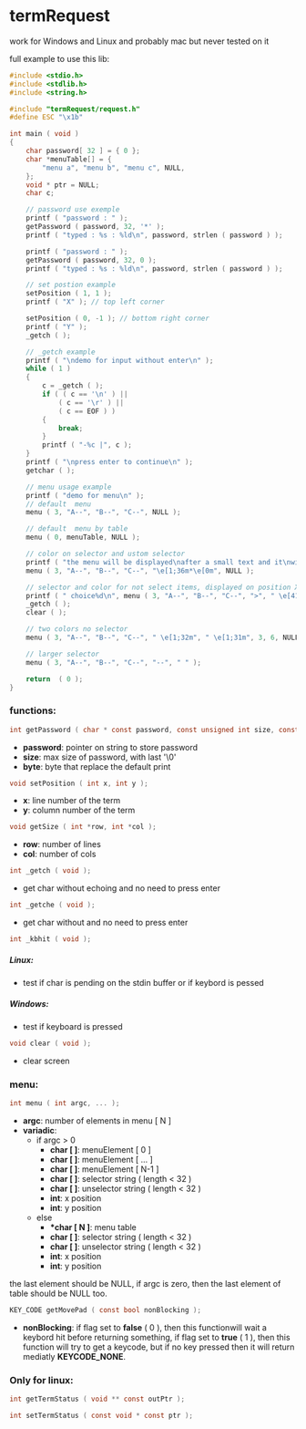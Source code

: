 # termRequest

work for Windows and Linux and probably mac but never tested on it

full example to use this lib:
```C
#include <stdio.h>
#include <stdlib.h>
#include <string.h>

#include "termRequest/request.h"
#define ESC "\x1b"

int main ( void )
{
	char password[ 32 ] = { 0 };
	char *menuTable[] = {
		"menu a", "menu b", "menu c", NULL,
	};
	void * ptr = NULL;
	char c;

	// password use exemple
	printf ( "password : " );
	getPassword ( password, 32, '*' );
	printf ( "typed : %s : %ld\n", password, strlen ( password ) );

	printf ( "password : " );
	getPassword ( password, 32, 0 );
	printf ( "typed : %s : %ld\n", password, strlen ( password ) );

	// set postion example
	setPosition ( 1, 1 );
	printf ( "X" ); // top left corner

	setPosition ( 0, -1 ); // bottom right corner
	printf ( "Y" );
	_getch ( );

	// _getch example
	printf ( "\ndemo for input without enter\n" );
	while ( 1 )
	{
		c = _getch ( );
		if ( ( c == '\n' ) ||
			( c == '\r' ) ||
			( c == EOF ) )
		{
			break;
		}
		printf ( "-%c |", c );
	}
	printf ( "\npress enter to continue\n" );
	getchar ( );

	// menu usage example
	printf ( "demo for menu\n" );
	// default  menu
	menu ( 3, "A--", "B--", "C--", NULL );

	// default  menu by table
	menu ( 0, menuTable, NULL );

	// color on selector and ustom selector
	printf ( "the menu will be displayed\nafter a small text and it\nwill stay displayed on this\nposition until it wasn't\nvalided\n" );
	menu ( 3, "A--", "B--", "C--", "\e[1;36m*\e[0m", NULL );

	// selector and color for not select items, displayed on position X/Y
	printf ( " choice%d\n", menu ( 3, "A--", "B--", "C--", ">", " \e[41m", 3, 6, NULL ) );
	_getch ( ); 
	clear ( );

	// two colors no selector
	menu ( 3, "A--", "B--", "C--", " \e[1;32m", " \e[1;31m", 3, 6, NULL );

	// larger selector
	menu ( 3, "A--", "B--", "C--", "--", " " );

	return  ( 0 );
}
```

### functions:
```C
int getPassword ( char * const password, const unsigned int size, const char byte );
```

 - **password**: pointer on string to store password
 - **size**: max size of password, with last '\0'
 - **byte**: byte that replace the default print

```C
void setPosition ( int x, int y );
```

 - **x**: line number of the term
 - **y**: column number of the term

```C
void getSize ( int *row, int *col );
```
 - **row**: number of lines
 - **col**: number of cols

```C
int _getch ( void );
```

 - get char without echoing and no need to press enter 

```C
int _getche ( void );
```

 - get char without and no need to press enter 

```C
int _kbhit ( void );
```

##### Linux:
 - test if char is pending on the stdin buffer or if keybord is pessed

##### Windows:
 - test if keyboard is pressed

```C
void clear ( void );
```

 - clear screen

### menu:
```C
int menu ( int argc, ... );
```
 
 - **argc**: number of elements in menu [ N ]
 - **variadic**: 
   - if argc > 0
     - **char [ ]**: menuElement [ 0 ]
     - **char [ ]**: menuElement [ ... ]
     - **char [ ]**: menuElement [ N-1 ]
     - **char [ ]**: selector string ( length < 32 )
     - **char [ ]**: unselector string ( length < 32 )
     - **int**: x position
     - **int**: y position
   - else
     - **\*char [ N ]**: menu table
     - **char [ ]**: selector string ( length < 32 )
     - **char [ ]**: unselector string ( length < 32 )
     - **int**: x position
     - **int**: y position

the last element should be NULL, if argc is zero, then the last element of table should be NULL too.

```C
KEY_CODE getMovePad ( const bool nonBlocking );
```

 - **nonBlocking**: if flag set to __false__ ( 0 ), then this functionwill wait a keybord hit before returning something, if flag set to __true__ ( 1 ), then this function will try to get a keycode, but if no key pressed then it will return mediatly __KEYCODE_NONE__.

### Only for linux:
```C
int getTermStatus ( void ** const outPtr );
```

```C
int setTermStatus ( const void * const ptr );
```

